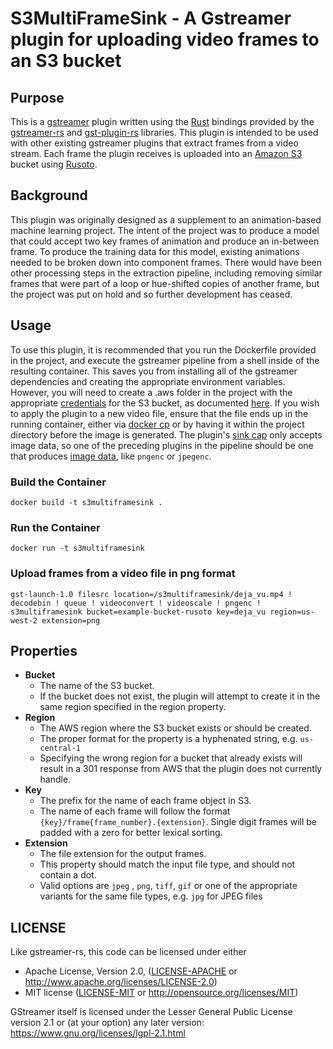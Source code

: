 # S3MultiFrameSink - A Gstreamer plugin for uploading video frames to an S3 bucket

## Purpose
This is a [gstreamer](https://gstreamer.freedesktop.org/) plugin written using the [Rust](https://www.rust-lang.org/) bindings provided by the [gstreamer-rs](https://gitlab.freedesktop.org/gstreamer/gstreamer-rs)  and [gst-plugin-rs](https://gitlab.freedesktop.org/gstreamer/gst-plugins-rs) libraries.
This plugin is intended to be used with other existing gstreamer plugins that extract frames from a video stream. Each frame the plugin receives
is uploaded into an [Amazon S3](https://aws.amazon.com/s3/) bucket using [Rusoto](https://github.com/rusoto/rusoto).

## Background
This plugin was originally designed as a supplement to an animation-based machine learning project. The intent of the project was to produce a model that could accept
two key frames of animation and produce an in-between frame. To produce the training data for this model, existing animations needed to be broken down into
component frames. There would have been other processing steps in the extraction pipeline, including removing similar frames that were part of a loop or hue-shifted copies of another frame,
but the project was put on hold and so further development has ceased.

## Usage
To use this plugin, it is recommended that you run the Dockerfile provided in the project, and execute the gstreamer pipeline from a shell inside of the resulting container. This saves you from
installing all of the gstreamer dependencies and creating the appropriate environment variables. However, you will need to create a .aws folder in the project with the appropriate 
[credentials](https://github.com/rusoto/rusoto/blob/master/AWS-CREDENTIALS.md) for the S3 bucket, as documented [here](https://github.com/rusoto/rusoto/blob/master/AWS-CREDENTIALS.md).
If you wish to apply the plugin to a new video file, ensure that the file ends up in the running container, either via [docker cp](https://docs.docker.com/engine/reference/commandline/cp/) or by having it within the project directory before the image is generated. The plugin's [sink cap](https://gstreamer.freedesktop.org/documentation/additional/design/caps.html?gi-language=c) 
only accepts image data, so one of the preceding plugins in the pipeline should be one that produces [image data](https://gstreamer.freedesktop.org/documentation/plugin-development/advanced/media-types.html?gi-language=c), like ```pngenc``` or ```jpegenc```. 

### Build the Container
```
docker build -t s3multiframesink .
```
### Run the Container
```
docker run -t s3multiframesink
```
### Upload frames from a video file in png format
```
gst-launch-1.0 filesrc location=/s3multiframesink/deja_vu.mp4 ! decodebin ! queue ! videoconvert ! videoscale ! pngenc ! s3multiframesink bucket=example-bucket-rusoto key=deja_vu region=us-west-2 extension=png
```

## Properties

* **Bucket** 
  * The name of the S3 bucket.
  * If the bucket does not exist, the plugin will attempt to create it in the same region specified in the region property.
* **Region**
  * The AWS region where the S3 bucket exists or should be created.
  * The proper format for the property is a hyphenated string, e.g. ```us-central-1``` 
  * Specifying the wrong region for a bucket that already exists will result in a 301 response from AWS that the plugin does not currently handle.
* **Key**
  * The prefix for the name of each frame object in S3.
  * The name of each frame will follow the format ```{key}/frame{frame_number}.{extension}```. Single digit frames will be padded with a zero for better lexical sorting.
* **Extension**
  * The file extension for the output frames.
  * This property should match the input file type, and should not contain a dot.
  * Valid options are ```jpeg``` , ```png```, ```tiff```, ```gif``` or one of the appropriate variants for the same file types, e.g. ```jpg``` for JPEG files
  

## LICENSE

Like gstreamer-rs, this code can be licensed under either

* Apache License, Version 2.0, ([LICENSE-APACHE](LICENSE-APACHE) or
  http://www.apache.org/licenses/LICENSE-2.0)
* MIT license ([LICENSE-MIT](LICENSE-MIT) or
  http://opensource.org/licenses/MIT)

GStreamer itself is licensed under the Lesser General Public License version 2.1 or (at your option) any later version: https://www.gnu.org/licenses/lgpl-2.1.html
  
    



